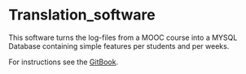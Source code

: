 Translation_software
====================

This software turns the log-files from a MOOC course into a MYSQL Database containing simple features per students and per weeks.

For instructions see the [GitBook](https://moocdb.gitbooks.io/moocdb/content/chapter1.html).
<!--```-->
<!--python full_pipe.py FOLDER/ COURSE_NAME COURSE_PREFIX-->
<!--```-->
<!--where -->

<!--- ```FOLDER/``` contains your -->
<!--- ```COURSE_NAME``` is the name of your course as -->
<!--- ```COURSE_PREFIX```-->

